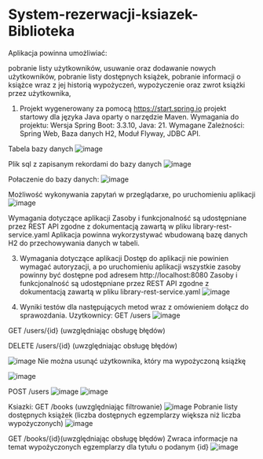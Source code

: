 # System-rezerwacji-ksiazek-Biblioteka

Aplikacja powinna umożliwiać:

pobranie listy użytkowników, usuwanie oraz dodawanie nowych użytkowników,
pobranie listy dostępnych książek,
pobranie informacji o książce wraz z jej historią wypożyczeń,
wypożyczenie oraz zwrot książki przez użytkownika,


1. Projekt wygenerowany za pomocą https://start.spring.io projekt startowy dla języka Java oparty o narzędzie Maven.
Wymagania do projektu:
Wersja Spring Boot: 3.3.10,
Java: 21.
Wymagane Zależności:
Spring Web,
Baza danych H2,
Moduł Flyway,
JDBC API.

Tabela bazy danych
![image](https://github.com/user-attachments/assets/acab7d79-5c6b-4eb0-a5a0-413433787946)

Plik sql z zapisanym rekordami do bazy danych 
![image](https://github.com/user-attachments/assets/d5be4589-8f55-4e4f-a894-89dcc401f8aa)

Połaczenie do bazy danych:
![image](https://github.com/user-attachments/assets/753b2ed1-fd74-4137-8546-8f98b802d078)


Możliwość wykonywania zapytań w przeglądarxe, po uruchomieniu aplikacji 
![image](https://github.com/user-attachments/assets/6d6962f7-f041-4cca-909b-ac1105a1beeb)


Wymagania dotyczące aplikacji
Zasoby i funkcjonalność są udostępniane przez REST API zgodne z dokumentacją zawartą w pliku library-rest-service.yaml
Aplikacja powinna wykorzystywać wbudowaną bazę danych H2 do przechowywania danych w tabeli.

3. Wymagania dotyczące aplikacji
Dostęp do aplikacji nie powinien wymagać autoryzacji, a po uruchomieniu aplikacji wszystkie zasoby powinny być dostępne pod adresem http://localhost:8080
Zasoby i funkcjonalność są udostępniane przez REST API zgodne z dokumentacją zawartą w pliku library-rest-service.yaml
![image](https://github.com/user-attachments/assets/8da9bce7-7c87-41d3-8f49-d56a19d07aad)

4. Wyniki testów dla następujących metod wraz z omówieniem dołącz do sprawozdania.
Uzytkownicy:
GET /users 
![image](https://github.com/user-attachments/assets/1d8ee3da-0e99-4a7e-b067-a0a81a96cd2b)

GET /users/{id} (uwzględniając obsługę błędów)

DELETE /users/{id} (uwzględniając obsługę błędów)

![image](https://github.com/user-attachments/assets/57e0486c-24c9-4f34-94a4-0b4364b77570)
Nie można usunąć użytkownika, który ma wypożyczoną książkę

![image](https://github.com/user-attachments/assets/4d085ae7-f96e-4006-86a0-f31a189d6f56)

POST /users
![image](https://github.com/user-attachments/assets/9015b0c1-ab1b-46de-8ff8-a9a359de3941)
![image](https://github.com/user-attachments/assets/81c98089-0130-4e6f-b1bb-133d1c5ad835)

Ksiazki:
GET /books (uwzględniając filtrowanie)
![image](https://github.com/user-attachments/assets/b1daf11e-9be2-4981-895d-0a7e8b289377)
Pobranie listy dostępnych książek (liczba dostępnych egzemplarzy większa niż liczba wypożyczonych)
![image](https://github.com/user-attachments/assets/347a7f6b-daae-4c01-a394-8da329fadb53)

GET /books/{id}(uwzględniając obsługę błędów)
Zwraca informacje na temat wypożyczonych egzemplarzy dla tytułu o podanym {id}
![image](https://github.com/user-attachments/assets/8176f277-01ab-4009-b809-28a1a39b72ec)













